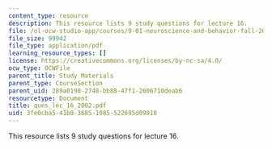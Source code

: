 ```yaml
---
content_type: resource
description: This resource lists 9 study questions for lecture 16.
file: /ol-ocw-studio-app/courses/9-01-neuroscience-and-behavior-fall-2003/3fe0cba541b036851085522695d09910_ques_lec_16_2002.pdf
file_size: 99942
file_type: application/pdf
learning_resource_types: []
license: https://creativecommons.org/licenses/by-nc-sa/4.0/
ocw_type: OCWFile
parent_title: Study Materials
parent_type: CourseSection
parent_uid: 289a0198-2748-bb88-47f1-2606710deab6
resourcetype: Document
title: ques_lec_16_2002.pdf
uid: 3fe0cba5-41b0-3685-1085-522695d09910
---
```

This resource lists 9 study questions for lecture 16.